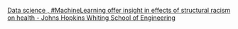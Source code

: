 [Data science , #MachineLearning offer insight in effects of structural racism on health - Johns Hopkins Whiting School of Engineering](https://qi.tc/qi/110826)